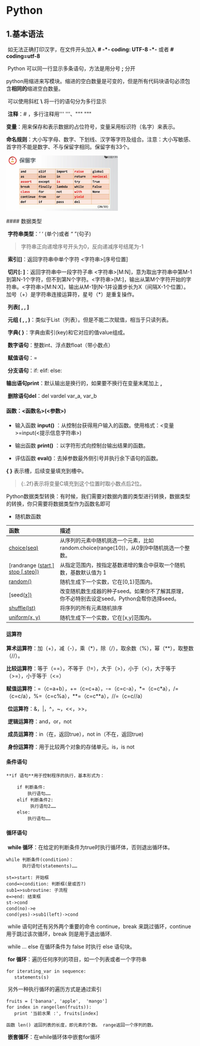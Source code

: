 # Python



## 1.基本语法

​	如无法正确打印汉字，在文件开头加入 **# -\*- coding: UTF-8 -\*-** 或者 **# coding=utf-8** 

​	Python 可以同一行显示多条语句，方法是用分号 **;** 分开

​	python用缩进来写模块。缩进的空白数量是可变的，但是所有代码块语句必须包含**相同的**缩进空白数量。

​	可以使用斜杠 **\\** 将一行的语句分为多行显示

​	**注释**：\# ，多行注释用'''   '''、""" """

​	**变量**：用来保存和表示数据的占位符号，变量采用标识符（名字）来表示。

​	**命名规则**：大小写字母、数字、下划线、汉字等字符及组合。注意：大小写敏感、首字符不能是数字、不与保留字相同。保留字有33个。

<p><img src="https://raw.githubusercontent.com/windkaku/Bin/master/%E4%BF%9D%E7%95%99%E5%AD%97%E8%A1%A8%E6%A0%BC.png" alt="保留字表格" width="300"/></p>
#### 		数据类型

​		**字符串类型**：‘ ‘ (单个)或者 “ ”(句子)

   > 字符串正向递增序号开头为0，反向递减序号结尾为-1

​		**索引[]**：返回字符串中单个字符  <字符串>[序号位置]

​		**切片[: ]**：返回字符串中一段字符子串  <字符串>[M:N]，意为取出字符串中第M-1到第N-1个字符，但不到第N个字符。<字符串>[M:]，输出从第M个字符开始的字符串。<字符串>[M:N:X]，输出从M-1到N-1并设置步长为X（间隔X-1个位置）。加号（+）是字符串连接运算符，星号（*）是重复操作。

​		**列表[ , , ]**

​		**元组 ( , , )**：类似于List（列表）。但是不能二次赋值，相当于只读列表。

​		**字典{ }**：字典由索引(key)和它对应的值value组成。

​		**数字语句**：整数int、浮点数float（带小数点）

​		**赋值语句**：=

​		**分支语句**：if: elif: else:

​		**输出语句print**：默认输出是换行的，如果要不换行在变量末尾加上 **,**

​		**删除语句del**：del vardel var_a, var_b



#### 		函数：<函数名>(<参数>)

   + 输入函数 **input()** ：从控制台获得用户输入的函数。使用格式：<变量>=input(<提示信息字符串>)

   + 输出函数 **print()** ：以字符形式向控制台输出结果的函数。

   + 评估函数 **eval()**：去掉参数最外侧引号并执行余下语句的函数。 

   **{ }** 表示槽，后续变量填充到槽中。

   > {:.2f}表示将变量C填充到这个位置时取小数点后2位。

​	Python数据类型转换：有时候，我们需要对数据内置的类型进行转换，数据类型的转换，你只需要将数据类型作为函数名即可

+ 随机数函数

| 函数                                                         | 描述                                                         |
| :----------------------------------------------------------- | :----------------------------------------------------------- |
| [choice(seq)](https://www.runoob.com/python/func-number-choice.html) | 从序列的元素中随机挑选一个元素，比如random.choice(range(10))，从0到9中随机挑选一个整数。 |
| [randrange ([start,\] stop [,step])](https://www.runoob.com/python/func-number-randrange.html) | 从指定范围内，按指定基数递增的集合中获取一个随机数，基数默认值为 1 |
| [random()](https://www.runoob.com/python/func-number-random.html) | 随机生成下一个实数，它在[0,1)范围内。                        |
| [seed([x\])](https://www.runoob.com/python/func-number-seed.html) | 改变随机数生成器的种子seed。如果你不了解其原理，你不必特别去设定seed，Python会帮你选择seed。 |
| [shuffle(lst)](https://www.runoob.com/python/func-number-shuffle.html) | 将序列的所有元素随机排序                                     |
| [uniform(x, y)](https://www.runoob.com/python/func-number-uniform.html) | 随机生成下一个实数，它在[x,y]范围内。                        |



#### 运算符

​	**算术运算符**：加（+），减（-），乘（*），除（/），取余数（%），幂（**），取整数（//）。

​	**比较运算符**：等于（==），不等于（!=），大于（>），小于（<），大于等于（>=），小于等于（<=）

​	**赋值运算符**：=（c=a+b），+=（c=c+a），-=（c=c-a），\*=（c=c\*a），/=（c=c/a），%=（c=c%a），\*\*=（c=c\*\*a），//=（c=c//a）

​	**位运算符**：&，|，^，~，<<，>>，

​	**逻辑运算符**：and，or，not

​	**成员运算符**：in（在，返回true），not in（不在，返回true)

​	**身份运算符**：用于比较两个对象的存储单元。is，is not



#### 条件语句

 	**if 语句**用于控制程序的执行，基本形式为：
```
    if 判断条件:
        执行语句……
    elif 判断条件2:
         执行语句2……
    else:
        执行语句……
```



#### 循环语句

​	**while 循环**：在给定的判断条件为true时执行循环体，否则退出循环体。

```
while 判断条件(condition)：
      执行语句(statements)……
```



```flow
st=>start: 开始框
cond=>condition: 判断框(是或否?)
sub1=>subroutine: 子流程
e=>end: 结束框
st->cond
cond(no)->e
cond(yes)->sub1(left)->cond
```

​      while 语句时还有另外两个重要的命令 continue，break 来跳过循环，continue 用于跳过该次循环，break 则是用于退出循环.

​      while … else 在循环条件为 false 时执行 else 语句块。



​	**for 循环**：遍历任何序列的项目，如一个列表或者一个字符串

```
for iterating_var in sequence:
   statements(s)
```

​      另外一种执行循环的遍历方式是通过索引

```
fruits = ['banana', 'apple',  'mango']
for index in range(len(fruits)):
   print '当前水果 :', fruits[index]
```

`函数 len() 返回列表的长度，即元素的个数。 range返回一个序列的数。`



​	**嵌套循环**：在while循环体中嵌套for循环